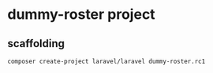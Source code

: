 # dummy-roster project

## scaffolding

```shell
composer create-project laravel/laravel dummy-roster.rc1
```
